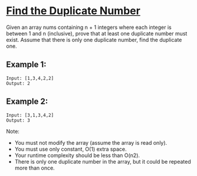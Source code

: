 # [Find the Duplicate Number](https://leetcode.com/problems/find-the-duplicate-number)
Given an array nums containing n + 1 integers where each integer is between 1 and n (inclusive), prove that at least one duplicate number must exist. Assume that there is only one duplicate number, find the duplicate one.

## Example 1:
```
Input: [1,3,4,2,2]
Output: 2
```
## Example 2:
```
Input: [3,1,3,4,2]
Output: 3
```
Note:

* You must not modify the array (assume the array is read only).
* You must use only constant, O(1) extra space.
* Your runtime complexity should be less than O(n2).
* There is only one duplicate number in the array, but it could be repeated more than once.